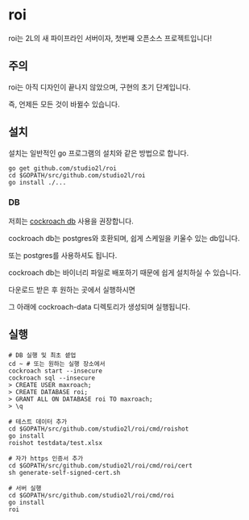# roi

roi는 2L의 새 파이프라인 서버이자, 첫번째 오픈소스 프로젝트입니다!


## 주의

roi는 아직 디자인이 끝나지 않았으며, 구현의 초기 단계입니다.

즉, 언제든 모든 것이 바뀔수 있습니다.


## 설치

설치는 일반적인 go 프로그램의 설치와 같은 방법으로 합니다.

```
go get github.com/studio2l/roi
cd $GOPATH/src/github.com/studio2l/roi
go install ./...
```

### DB

저희는 [cockroach db](https://cockroachlabs.com) 사용을 권장합니다.

cockroach db는 postgres와 호환되며, 쉽게 스케일을 키울수 있는 db입니다.

또는 postgres를 사용하셔도 됩니다.

cockroach db는 바이너리 파일로 배포하기 때문에 쉽게 설치하실 수 있습니다.

다운로드 받은 후 원하는 곳에서 실행하시면

그 아래에 cockroach-data 디렉토리가 생성되며 실행됩니다.

## 실행

```
# DB 실행 및 최초 셑업
cd ~ # 또는 원하는 실행 장소에서
cockroach start --insecure
cockroach sql --insecure
> CREATE USER maxroach;
> CREATE DATABASE roi;
> GRANT ALL ON DATABASE roi TO maxroach;
> \q

# 테스트 데이터 추가
cd $GOPATH/src/github.com/studio2l/roi/cmd/roishot
go install
roishot testdata/test.xlsx

# 자가 https 인증서 추가
cd $GOPATH/src/github.com/studio2l/roi/cmd/roi/cert
sh generate-self-signed-cert.sh

# 서버 실행
cd $GOPATH/src/github.com/studio2l/roi/cmd/roi
go install
roi
```
